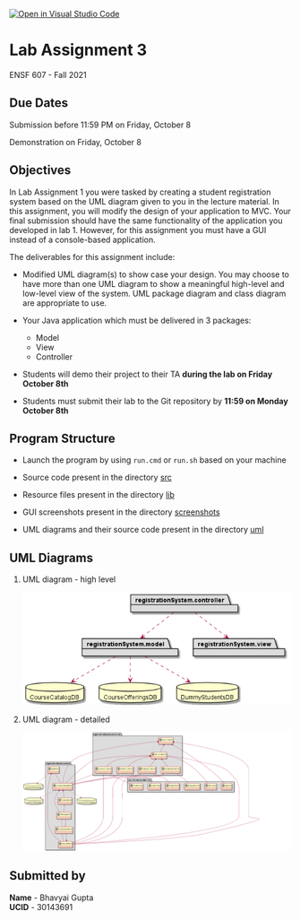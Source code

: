 [![Open in Visual Studio Code](https://classroom.github.com/assets/open-in-vscode-f059dc9a6f8d3a56e377f745f24479a46679e63a5d9fe6f495e02850cd0d8118.svg)](https://classroom.github.com/online_ide?assignment_repo_id=463891&assignment_repo_type=GroupAssignmentRepo)
# Lab Assignment 3

ENSF 607 - Fall 2021


## Due Dates

Submission before 11:59 PM on Friday, October 8

Demonstration on Friday, October 8


## Objectives

In Lab Assignment 1 you were tasked by creating a student registration system based on the UML diagram given to you in the lecture material. In this assignment, you will modify the design of your application to MVC. Your final submission should have the same functionality of the application you developed in lab 1. However, for this assignment you must have a GUI instead of a console-based application.

The deliverables for this assignment include:

- Modified UML diagram(s) to show case your design. You may choose to have more than one UML diagram to show a meaningful high-level and low-level view of the system. UML package diagram and class diagram are appropriate to use.

- Your Java application which must be delivered in 3 packages:
   - Model
   - View
   - Controller

- Students will demo their project to their TA **during the lab on Friday October 8th**

- Students must submit their lab to the Git repository by **11:59 on Monday October 8th**


## Program Structure

+ Launch the program by using `run.cmd` or `run.sh` based on your machine

+ Source code present in the directory [src](src)

+ Resource files present in the directory [lib](lib)

+ GUI screenshots present in the directory [screenshots](screenshots)

+ UML diagrams and their source code present in the directory [uml](uml)


## UML Diagrams

1. UML diagram - high level
   
   ![Package CRS](uml/package_crs.png)

2. UML diagram - detailed
   
   ![CLass CRS](uml/class_crs.png)


## Submitted by

**Name** - Bhavyai Gupta  
**UCID** - 30143691

